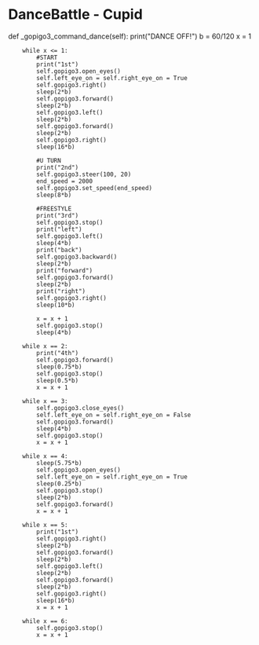 # DanceBattle - Cupid

 def _gopigo3_command_dance(self):
        print("DANCE OFF!")
        b = 60/120
        x = 1
        
        while x <= 1:
            #START
            print("1st")
            self.gopigo3.open_eyes()
            self.left_eye_on = self.right_eye_on = True
            self.gopigo3.right()
            sleep(2*b)
            self.gopigo3.forward()
            sleep(2*b)
            self.gopigo3.left()
            sleep(2*b)
            self.gopigo3.forward()
            sleep(2*b)
            self.gopigo3.right()
            sleep(16*b)
        
            #U TURN
            print("2nd")
            self.gopigo3.steer(100, 20)
            end_speed = 2000
            self.gopigo3.set_speed(end_speed)
            sleep(8*b)

            #FREESTYLE
            print("3rd")
            self.gopigo3.stop()
            print("left")
            self.gopigo3.left()
            sleep(4*b)
            print("back")
            self.gopigo3.backward()
            sleep(2*b)
            print("forward")
            self.gopigo3.forward()
            sleep(2*b)
            print("right")
            self.gopigo3.right()
            sleep(10*b)
            
            x = x + 1
            self.gopigo3.stop()
            sleep(4*b)
        
        while x == 2:
            print("4th")
            self.gopigo3.forward()
            sleep(0.75*b)
            self.gopigo3.stop()
            sleep(0.5*b)
            x = x + 1
            
        while x == 3:
            self.gopigo3.close_eyes()
            self.left_eye_on = self.right_eye_on = False
            self.gopigo3.forward()
            sleep(4*b)
            self.gopigo3.stop()
            x = x + 1
            
        while x == 4:
            sleep(5.75*b)
            self.gopigo3.open_eyes()
            self.left_eye_on = self.right_eye_on = True
            sleep(0.25*b)
            self.gopigo3.stop()
            sleep(2*b)
            self.gopigo3.forward()
            x = x + 1
        
        while x == 5:
            print("1st")
            self.gopigo3.right()
            sleep(2*b)
            self.gopigo3.forward()
            sleep(2*b)
            self.gopigo3.left()
            sleep(2*b)
            self.gopigo3.forward()
            sleep(2*b)
            self.gopigo3.right()
            sleep(16*b)
            x = x + 1
            
        while x == 6:
            self.gopigo3.stop()
            x = x + 1
